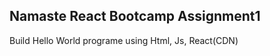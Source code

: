 Namaste React Bootcamp Assignment1
-----------------------------------

Build Hello World programe  using Html, Js, React(CDN)
